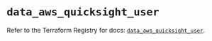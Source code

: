 # `data_aws_quicksight_user`

Refer to the Terraform Registry for docs: [`data_aws_quicksight_user`](https://registry.terraform.io/providers/hashicorp/aws/6.9.0/docs/data-sources/quicksight_user).
